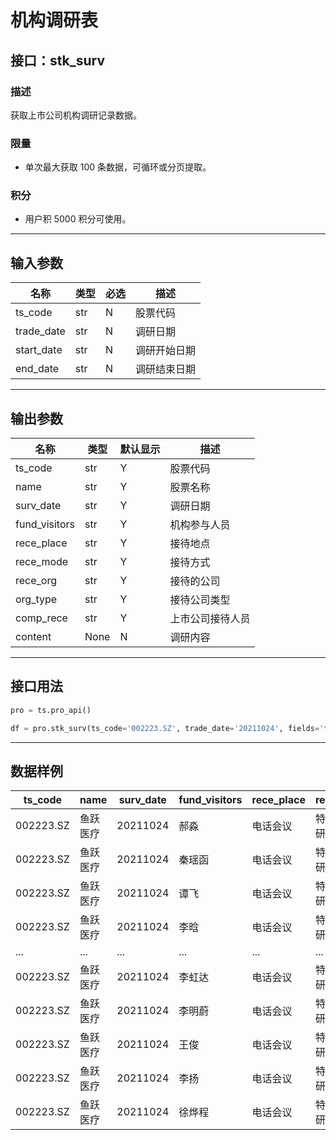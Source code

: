 # 机构调研表

## 接口：stk_surv

### 描述
获取上市公司机构调研记录数据。

### 限量
- 单次最大获取 100 条数据，可循环或分页提取。

### 积分
- 用户积 5000 积分可使用。

---

## 输入参数

| 名称        | 类型 | 必选 | 描述 |
|------------|------|------|------|
| ts_code    | str  | N    | 股票代码 |
| trade_date | str  | N    | 调研日期 |
| start_date | str  | N    | 调研开始日期 |
| end_date   | str  | N    | 调研结束日期 |

---

## 输出参数

| 名称           | 类型  | 默认显示 | 描述 |
|---------------|------|--------|------|
| ts_code       | str  | Y      | 股票代码 |
| name          | str  | Y      | 股票名称 |
| surv_date     | str  | Y      | 调研日期 |
| fund_visitors | str  | Y      | 机构参与人员 |
| rece_place    | str  | Y      | 接待地点 |
| rece_mode     | str  | Y      | 接待方式 |
| rece_org      | str  | Y      | 接待的公司 |
| org_type      | str  | Y      | 接待公司类型 |
| comp_rece     | str  | Y      | 上市公司接待人员 |
| content       | None | N      | 调研内容 |

---

## 接口用法

```python
pro = ts.pro_api()

df = pro.stk_surv(ts_code='002223.SZ', trade_date='20211024', fields='ts_code,name,surv_date,fund_visitors,rece_place,rece_mode,rece_org')
```

---

## 数据样例

| ts_code  | name  | surv_date | fund_visitors | rece_place | rece_mode | rece_org |
|----------|------|-----------|---------------|------------|-----------|----------|
| 002223.SZ | 鱼跃医疗 | 20211024  | 郝淼          | 电话会议   | 特定对象调研 | 宝盈基金 |
| 002223.SZ | 鱼跃医疗 | 20211024  | 秦瑶函        | 电话会议   | 特定对象调研 | 贝莱德资产管理 |
| 002223.SZ | 鱼跃医疗 | 20211024  | 谭飞          | 电话会议   | 特定对象调研 | 博远基金 |
| 002223.SZ | 鱼跃医疗 | 20211024  | 李晗          | 电话会议   | 特定对象调研 | 创金合信基金 |
| ...      | ...  | ...       | ...           | ...        | ...       | ...      |
| 002223.SZ | 鱼跃医疗 | 20211024  | 李虹达        | 电话会议   | 特定对象调研 | 中信建投 |
| 002223.SZ | 鱼跃医疗 | 20211024  | 李明蔚        | 电话会议   | 特定对象调研 | 中银国际 |
| 002223.SZ | 鱼跃医疗 | 20211024  | 王俊          | 电话会议   | 特定对象调研 | 重庆穿石投资 |
| 002223.SZ | 鱼跃医疗 | 20211024  | 李扬          | 电话会议   | 特定对象调研 | 朱雀基金 |
| 002223.SZ | 鱼跃医疗 | 20211024  | 徐烨程        | 电话会议   | 特定对象调研 | 逐流资产管理 |
